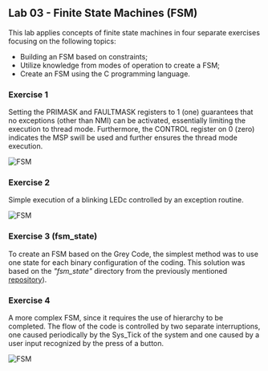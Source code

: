 ## Lab 03 - Finite State Machines (FSM)

This lab applies concepts of finite state machines in four separate exercises focusing on the following topics:
* Building an FSM based on constraints;
* Utilize knowledge from modes of operation to create a FSM;
* Create an FSM using the C programming language.

### Exercise 1

Setting the PRIMASK and FAULTMASK registers to 1 (one) guarantees that no exceptions (other than NMI) can be activated, essentially limiting the execution to thread mode. Furthermore, the CONTROL register on 0 (zero) indicates the MSP swill be used and further ensures the thread mode execution.

![FSM](https://github.com/victorlou/embarcados_ELF74/laboratorio_3/ex1.png?raw=true)

### Exercise 2

Simple execution of a blinking LEDc controlled by an exception routine.

![FSM](https://github.com/victorlou/embarcados_ELF74/laboratorio_3/ex2.png?raw=true)

### Exercise 3 (fsm_state)

To create an FSM based on the Grey Code, the simplest method was to use one state for each binary configuration of the coding. This solution was based on the *"fsm_state"* directory from the previously mentioned [repository]( https://github.com/ELF74-SisEmb/TM4C1294_Bare_IAR9)).

### Exercise 4

A more complex FSM, since it requires the use of hierarchy to be completed. The flow of the code is controlled by two separate interruptions, one caused periodically by the Sys_Tick of the system and one caused by a user input recognized by the press of a button.

![FSM](https://github.com/victorlou/embarcados_ELF74/laboratorio_3/ex4.png?raw=true)

